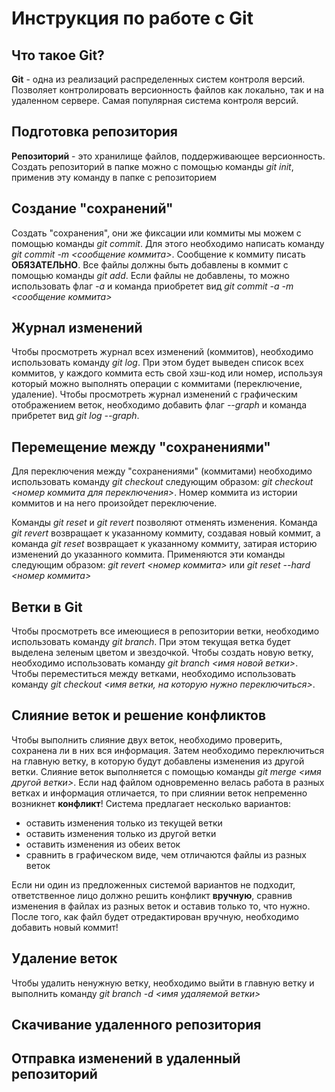 # Инструкция по работе с Git

## Что такое Git?
**Git** - одна из реализаций распределенных систем контроля версий. Позволяет контролировать версионность файлов как локально, так и на удаленном сервере. Самая популярная система контроля версий.

## Подготовка репозитория
**Репозиторий** - это хранилище файлов, поддерживающее версионность. Создать репозиторий в папке можно с помощью команды *git init*, применив эту команду в папке с репозиторием

## Создание "сохранений"
Создать "сохранения", они же фиксации или коммиты мы можем с помощью команды *git commit*. Для этого необходимо написать команду *git commit -m <сообщение коммита>*. Сообщение к коммиту писать **ОБЯЗАТЕЛЬНО**. Все файлы должны быть добавлены в коммит с помощью команды *git add*. Если файлы не добавлены, то можно использовать флаг *-а* и команда приобретет вид *git commit -а -m <сообщение коммита>*

## Журнал изменений
Чтобы просмотреть журнал всех изменений (коммитов), необходимо использовать команду *git log*. При этом будет выведен список всех коммитов, у каждого коммита есть свой хэш-код или номер, используя который можно выполнять операции с коммитами (переключение, удаление).
Чтобы просмотреть журнал изменений с графическим отображением веток, необходимо добавить флаг *--graph* и команда прибретет вид *git log --graph*.

## Перемещение между "сохранениями"
Для переключения между "сохранениями" (коммитами) необходимо использовать команду *git checkout* следующим образом: *git checkout <номер коммита для переключения>*. Номер коммита из истории коммитов и на него произойдет переключение.

Команды *git reset* и *git revert* позволяют отменять изменения. Команда *git revert* возвращает к указанному коммиту, создавая новый коммит, а команда *git reset* возвращает к указанному коммиту, затирая историю изменений до указанного коммита. Применяются эти команды следующим образом:
*git revert <номер коммита>* или *git reset --hard <номер коммита>*

## Ветки в Git
Чтобы просмотреть все имеющиеся в репозитории ветки, необходимо использовать команду *git branch*. При этом текущая ветка будет выделена зеленым цветом и звездочкой.
Чтобы создать новую ветку, необходимо использовать команду *git branch <имя новой ветки>*.
Чтобы переместиться между ветками, необходимо использовать команду *git checkout <имя ветки, на которую нужно переключиться>*.

## Слияние веток и решение конфликтов
Чтобы выполнить слияние двух веток, необходимо проверить, сохранена ли в них вся информация. Затем необходимо переключиться на главную ветку, в которую будут добавлены изменения из другой ветки. Слияние веток выполняется с помощью команды *git merge <имя другой ветки>*.
Если над файлом одновременно велась работа в разных ветках и информация отличается, то при слиянии веток непременно возникнет **конфликт**! Система предлагает несколько вариантов:

* оставить изменения только из текущей ветки
* оставить изменения только из другой ветки
* оставить изменения из обеих веток
* сравнить в графическом виде, чем отличаются файлы из разных веток

Если ни один из предложенных системой вариантов не подходит, ответственное лицо должно решить конфликт **вручную**, сравнив изменения в файлах из разных веток и оставив только то, что нужно. После того, как файл будет отредактирован вручную, необходимо добавить новый коммит!

## Удаление веток
Чтобы удалить ненужную ветку, необходимо выйти в главную ветку и выполнить команду *git branch -d <имя удаляемой ветки>*

## Скачивание удаленного репозитория

## Отправка изменений в удаленный репозиторий